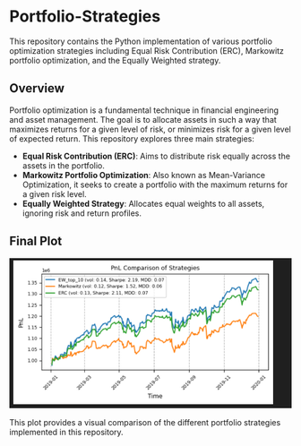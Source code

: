 # Portfolio-Strategies

This repository contains the Python implementation of various portfolio optimization strategies including Equal Risk Contribution (ERC), Markowitz portfolio optimization, and the Equally Weighted strategy.

## Overview

Portfolio optimization is a fundamental technique in financial engineering and asset management. The goal is to allocate assets in such a way that maximizes returns for a given level of risk, or minimizes risk for a given level of expected return. This repository explores three main strategies:

- **Equal Risk Contribution (ERC)**: Aims to distribute risk equally across the assets in the portfolio.
- **Markowitz Portfolio Optimization**: Also known as Mean-Variance Optimization, it seeks to create a portfolio with the maximum returns for a given risk level.
- **Equally Weighted Strategy**: Allocates equal weights to all assets, ignoring risk and return profiles.

## Final Plot

![Final Plot of Portfolio Strategies](finalplot.png)

This plot provides a visual comparison of the different portfolio strategies implemented in this repository.

